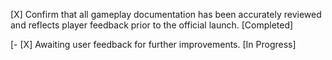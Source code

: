 [X] Confirm that all gameplay documentation has been accurately reviewed and reflects player feedback prior to the official launch. [Completed]

[- [X] Awaiting user feedback for further improvements. [In Progress]
